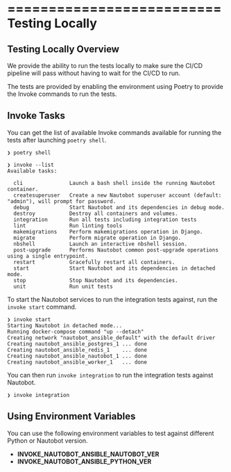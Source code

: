 ==========================
Testing Locally
==========================

Testing Locally Overview
------------------------------

We provide the ability to run the tests locally to make sure the CI/CD pipeline will pass without having to wait for the CI/CD to run.

The tests are provided by enabling the environment using Poetry to provide the Invoke commands to run the tests.

Invoke Tasks
----------------------

You can get the list of available Invoke commands available for running the tests after launching `poetry shell`.

```shell
❯ poetry shell
```

```shell
❯ invoke --list
Available tasks:

  cli               Launch a bash shell inside the running Nautobot container.
  createsuperuser   Create a new Nautobot superuser account (default: "admin"), will prompt for password.
  debug             Start Nautobot and its dependencies in debug mode.
  destroy           Destroy all containers and volumes.
  integration       Run all tests including integration tests
  lint              Run linting tools
  makemigrations    Perform makemigrations operation in Django.
  migrate           Perform migrate operation in Django.
  nbshell           Launch an interactive nbshell session.
  post-upgrade      Performs Nautobot common post-upgrade operations using a single entrypoint.
  restart           Gracefully restart all containers.
  start             Start Nautobot and its dependencies in detached mode.
  stop              Stop Nautobot and its dependencies.
  unit              Run unit tests
```

To start the Nautobot services to run the integration tests against, run the `invoke start` command.

```shell
❯ invoke start
Starting Nautobot in detached mode...
Running docker-compose command "up --detach"
Creating network "nautobot_ansible_default" with the default driver
Creating nautobot_ansible_postgres_1 ... done
Creating nautobot_ansible_redis_1    ... done
Creating nautobot_ansible_nautobot_1 ... done
Creating nautobot_ansible_worker_1   ... done
```

You can then run `invoke integration` to run the integration tests against Nautobot.

```
❯ invoke integration
```

Using Environment Variables
------------------------------

You can use the following environment variables to test against different Python or Nautobot version.

- **INVOKE_NAUTOBOT_ANSIBLE_NAUTOBOT_VER**
- **INVOKE_NAUTOBOT_ANSIBLE_PYTHON_VER**
